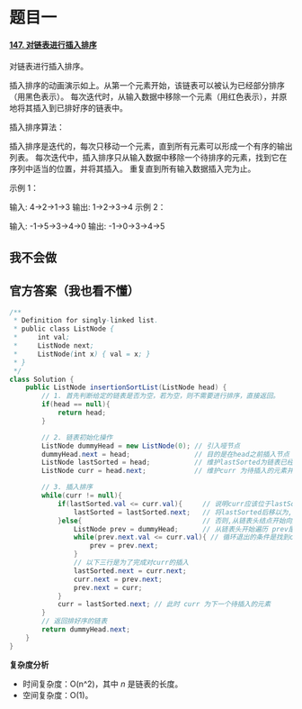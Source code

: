 # 题目一

#### [147. 对链表进行插入排序](https://leetcode-cn.com/problems/insertion-sort-list/)

对链表进行插入排序。


插入排序的动画演示如上。从第一个元素开始，该链表可以被认为已经部分排序（用黑色表示）。
每次迭代时，从输入数据中移除一个元素（用红色表示），并原地将其插入到已排好序的链表中。

 

插入排序算法：

插入排序是迭代的，每次只移动一个元素，直到所有元素可以形成一个有序的输出列表。
每次迭代中，插入排序只从输入数据中移除一个待排序的元素，找到它在序列中适当的位置，并将其插入。
重复直到所有输入数据插入完为止。


示例 1：

输入: 4->2->1->3
输出: 1->2->3->4
示例 2：

输入: -1->5->3->4->0
输出: -1->0->3->4->5



## 我不会做

## 官方答案（我也看不懂）

```java
/**
 * Definition for singly-linked list.
 * public class ListNode {
 *     int val;
 *     ListNode next;
 *     ListNode(int x) { val = x; }
 * }
 */
class Solution {
    public ListNode insertionSortList(ListNode head) {
        // 1. 首先判断给定的链表是否为空，若为空，则不需要进行排序，直接返回。
        if(head == null){
            return head;
        }

        // 2. 链表初始化操作
        ListNode dummyHead = new ListNode(0); // 引入哑节点
        dummyHead.next = head;                // 目的是在head之前插入节点
        ListNode lastSorted = head;           // 维护lastSorted为链表已经排好序的最后一个节点并初始化
        ListNode curr = head.next;            // 维护curr 为待插入的元素并初始化

        // 3. 插入排序
        while(curr != null){
            if(lastSorted.val <= curr.val){     // 说明curr应该位于lastSorted之后
                lastSorted = lastSorted.next;   // 将lastSorted后移以为,curr变成新城lastSorted
            }else{                              // 否则,从链表头结点开始向后遍历链表中的节点
                ListNode prev = dummyHead;      // 从链表头开始遍历 prev是插入节点curr位置的前一个节点
                while(prev.next.val <= curr.val){ // 循环退出的条件是找到curr应该插入的位置
                    prev = prev.next;
                }
                // 以下三行是为了完成对curr的插入
                lastSorted.next = curr.next;
                curr.next = prev.next;
                prev.next = curr;
            }
            curr = lastSorted.next; // 此时 curr 为下一个待插入的元素
        }
        // 返回排好序的链表
        return dummyHead.next;
    }
}

```

**复杂度分析**

- 时间复杂度：O(n^2)，其中 *n* 是链表的长度。
- 空间复杂度：O(1)。
